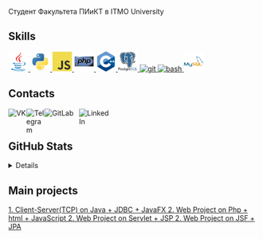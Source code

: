 Студент Факультета ПИиКТ в ITMO University

## Skills
<p align="left"> 
  <a href="https://www.java.com" target="_blank" rel="noreferrer"> <img src="https://raw.githubusercontent.com/devicons/devicon/master/icons/java/java-original.svg" alt="java" width="40" height="40"/> </a>
  <a href="https://www.python.org" target="_blank" rel="noreferrer"> <img src="https://raw.githubusercontent.com/devicons/devicon/master/icons/python/python-original.svg" alt="py" width="40" height="40"/> </a>
  <a href="https://www.javascript.com" target="_blank" rel="noreferrer"> <img src="https://raw.githubusercontent.com/devicons/devicon/master/icons/javascript/javascript-original.svg" alt="js" width="40" height="40"/> </a>
  <a href="https://www.php.org" target="_blank" rel="noreferrer"> <img src="https://raw.githubusercontent.com/devicons/devicon/master/icons/php/php-original.svg" alt="php" width="40" height="40"/> </a>
  <a href="https://www.w3schools.com/cpp/" target="_blank" rel="noreferrer"> <img src="https://raw.githubusercontent.com/devicons/devicon/master/icons/cplusplus/cplusplus-original.svg" alt="cplusplus" width="40" height="40"/> </a>
  <a href="https://www.postgresql.org" target="_blank" rel="noreferrer"> <img src="https://raw.githubusercontent.com/devicons/devicon/master/icons/postgresql/postgresql-original-wordmark.svg" alt="postgresql" width="40" height="40"/> </a>
  <a href="https://git-scm.com/" target="_blank" rel="noreferrer"> <img src="https://www.vectorlogo.zone/logos/git-scm/git-scm-icon.svg" alt="git" width="40" height="40"/> </a> 
  <a href="https://www.gnu.org/software/bash/" target="_blank" rel="noreferrer"> <img src="https://www.vectorlogo.zone/logos/gnu_bash/gnu_bash-icon.svg" alt="bash" width="40" height="40"/> </a>  
  <a href="https://www.mysql.com/" target="_blank" rel="noreferrer"> <img src="https://raw.githubusercontent.com/devicons/devicon/master/icons/mysql/mysql-original-wordmark.svg" alt="mysql" width="40" height="40"/> </a> 
</p>

## Contacts
<p align="left">
  <a href="https://vk.com/ivan_ivan_sobolev" target="_blank" rel="noreferrer"> <img align="left" alt="VK" width="36px" src="https://upload.wikimedia.org/wikipedia/commons/2/21/VK.com-logo.svg"/> </a>
   <a href="https://t.me/sobolev_ivann" target="_blank" rel="noreferrer"> <img align="left" alt="Telegram" width="36px" src="https://upload.wikimedia.org/wikipedia/commons/thumb/8/83/Telegram_2019_Logo.svg/2048px-Telegram_2019_Logo.svg.png"/></a>
   <a href="https://gitlab.se.ifmo.ru/Ivanio1" target="_blank" rel="noreferrer"> <img align="left" alt="GitLab" width="70px" src="https://www.logo.wine/a/logo/GitLab/GitLab-Logo.wine.svg"/></a>
   <a href="https://www.linkedin.com/mwlite/in/ivan-sobolev-151217252" target="_blank" rel="noreferrer"> <img align="left" alt="LinkedIn" width="60px"  src="https://www.logo.wine/a/logo/LinkedIn/LinkedIn-Logo.wine.svg"/></a>
  
 
</p>
<br />  
<br />  

## GitHub Stats
<details>
  <img align="center" src="https://github-readme-stats.vercel.app/api?username=ivanio1&show_icons=true&locale=en" alt="Ivanio1" />
</details>


## Main projects
<a href="https://github.com/Ivanio1/LAB8" target="_blank" rel="noreferrer"> 1. Client-Server(TCP) on Java + JDBC + JavaFX </a>
<a href="https://github.com/Ivanio1/WEB1" target="_blank" rel="noreferrer"> 2. Web Project on Php + html + JavaScript </a>
<a href="https://github.com/Ivanio1/WEB2" target="_blank" rel="noreferrer"> 2. Web Project on Servlet + JSP </a>
<a href="https://github.com/Ivanio1/WEB3" target="_blank" rel="noreferrer"> 2. Web Project on JSF + JPA </a>




